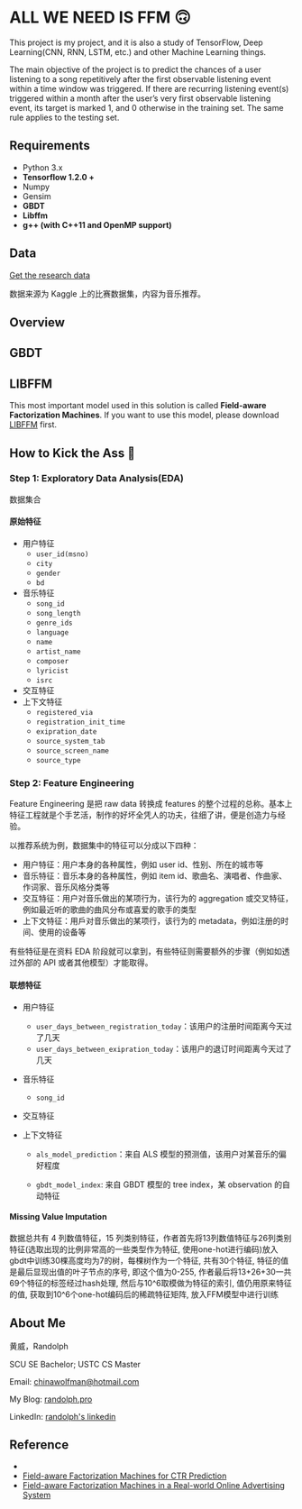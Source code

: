 # ALL WE NEED IS FFM 🙃

This project is my project, and it is also a study of TensorFlow, Deep Learning(CNN, RNN, LSTM, etc.) and other Machine Learning things.

The main objective of the project is to predict the chances of a user listening to a song repetitively after the first observable listening event within a time window was triggered. If there are recurring listening event(s) triggered within a month after the user’s very first observable listening event, its target is marked 1, and 0 otherwise in the training set. The same rule applies to the testing set.

## Requirements

- Python 3.x
- **Tensorflow 1.2.0 +**
- Numpy
- Gensim
- **GBDT**
- **Libffm**
- **g++ (with C++11 and OpenMP support)**

## Data

[Get the research data](https://www.kaggle.com/c/kkbox-music-recommendation-challenge)

数据来源为 Kaggle 上的比赛数据集，内容为音乐推荐。

## Overview



## GBDT



## LIBFFM

This most important model used in this solution is called **Field-aware Factorization Machines**. If you want to use this model, please download [LIBFFM](http://www.csie.ntu.edu.tw/~r01922136/libffm) first.



## How to Kick the Ass 👾

### Step 1: Exploratory Data Analysis(EDA)

数据集合

#### 原始特征

- 用户特征
  - `user_id(msno)`
  - `city`
  - `gender`
  - `bd`
- 音乐特征
  - `song_id`
  - `song_length`
  - `genre_ids`
  - `language`
  - `name`
  - `artist_name`
  - `composer`
  - `lyricist`
  - `isrc`
- 交互特征
- 上下文特征
  - `registered_via`
  - `registration_init_time`
  - `exipration_date`
  - `source_system_tab`
  - `source_screen_name`
  - `source_type`

### Step 2:  Feature Engineering

Feature Engineering 是把 raw data 转换成 features 的整个过程的总称。基本上特征工程就是个手艺活，制作的好坏全凭人的功夫，往细了讲，便是创造力与经验。

以推荐系统为例，数据集中的特征可以分成以下四种：

- 用户特征：用户本身的各种属性，例如 user id、性别、所在的城市等
- 音乐特征：音乐本身的各种属性，例如 item id、歌曲名、演唱者、作曲家、作词家、音乐风格分类等
- 交互特征：用户对音乐做出的某项行为，该行为的 aggregation 或交叉特征，例如最近听的歌曲的曲风分布或喜爱的歌手的类型
- 上下文特征：用戶对音乐做出的某项行，该行为的 metadata，例如注册的时间、使用的设备等

有些特征是在资料 EDA 阶段就可以拿到，有些特征则需要额外的步骤（例如如透过外部的 API 或者其他模型）才能取得。

#### 联想特征

- 用户特征

  - `user_days_between_registration_today`：该用户的注册时间距离今天过了几天
  - `user_days_between_exipration_today`：该用户的退订时间距离今天过了几天

- 音乐特征

  - `song_id`

- 交互特征

- 上下文特征

  - `als_model_prediction`：来自 ALS 模型的预测值，该用户对某音乐的偏好程度

  - `gbdt_model_index`: 来自 GBDT 模型的 tree index，某 observation 的自动特征

#### Missing Value Imputation






数据总共有 4 列数值特征，15 列类别特征，作者首先将13列数值特征与26列类别特征(选取出现的比例非常高的一些类型作为特征, 使用one-hot进行编码)放入gbdt中训练30棵高度均为7的树，每棵树作为一个特征, 共有30个特征, 特征的值是最后显现出值的叶子节点的序号, 即这个值为0-255, 作者最后将13+26+30一共69个特征的标签经过hash处理, 然后与10^6取模做为特征的索引, 值仍用原来特征的值, 获取到10^6个one-hot编码后的稀疏特征矩阵, 放入FFM模型中进行训练








## About Me

黄威，Randolph

SCU SE Bachelor; USTC CS Master

Email: chinawolfman@hotmail.com

My Blog: [randolph.pro](http://randolph.pro)

LinkedIn: [randolph's linkedin](https://www.linkedin.com/in/randolph-%E9%BB%84%E5%A8%81/)

## Reference

- ​
- [Field-aware Factorization Machines for CTR Prediction](http://ntucsu.csie.ntu.edu.tw/~cjlin/papers/ffm.pdf)
- [Field-aware Factorization Machines in a Real-world Online Advertising System](https://arxiv.org/pdf/1701.04099.pdf)
